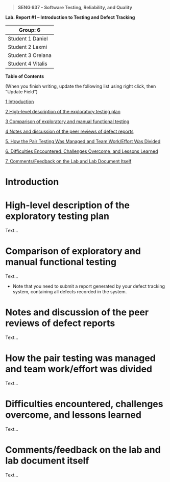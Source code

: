 >   **SENG 637 - Software Testing, Reliability, and Quality**

**Lab. Report \#1 – Introduction to Testing and Defect Tracking**

| Group: 6      |
|-----------------|
| Student 1 Daniel                |   
| Student 2 Laxmi             |   
| Student 3 Orelana              |   
| Student 4 Vitalis                |   


**Table of Contents**

(When you finish writing, update the following list using right click, then
“Update Field”)

[1 Introduction](#introduction)

[2 High-level description of the exploratory testing plan](#high-level-description-of-the-exploratory-testing-plan)

[3 Comparison of exploratory and manual functional testing](#comparison-of-exploratory-and-manual-functional-testing)

[4 Notes and discussion of the peer reviews of defect reports](#notes-and-discussion-of-the-peer-reviews-of-defect-reports)

[5. How the Pair Testing Was Managed and Team Work/Effort Was Divided](#how-the-pair-testing-was-managed-and-team-workeffort-was-divided)

[6. Difficulties Encountered, Challenges Overcome, and Lessons Learned](#difficulties-encountered-challenges-overcome-and-lessons-learned)

[7. Comments/Feedback on the Lab and Lab Document Itself](#commentsfeedback-on-the-lab-and-lab-document-itself)



# Introduction


# High-level description of the exploratory testing plan

Text…

# Comparison of exploratory and manual functional testing

Text…

-   Note that you need to submit a report generated by your defect tracking
    system, containing all defects recorded in the system.

# Notes and discussion of the peer reviews of defect reports

Text…

# How the pair testing was managed and team work/effort was divided 

Text…

# Difficulties encountered, challenges overcome, and lessons learned

Text…

# Comments/feedback on the lab and lab document itself

Text…
